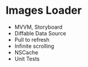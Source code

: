 # Images Loader

- MVVM, Storyboard
- Diffable Data Source
- Pull to refresh
- Infinite scrolling
- NSCache
- Unit Tests
